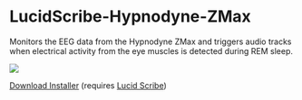 LucidScribe-Hypnodyne-ZMax
=========================

Monitors the EEG data from the Hypnodyne ZMax and triggers audio tracks when electrical activity from the eye muscles is detected during REM sleep.

<img src="https://lucidcoder.files.wordpress.com/2018/11/lucidscribe-hypnodyne-zmax.png" />

<a href="https://github.com/lucidcode/LucidScribe-Hypnodyne-ZMax/releases">Download Installer</a> (requires <a href="http://lucidcode.com/LucidScribe/">Lucid Scribe</a>)
